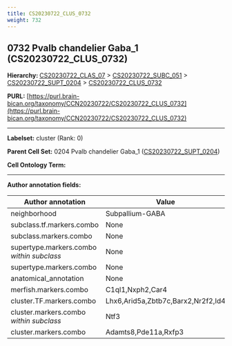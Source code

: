 ```yaml
---
title: CS20230722_CLUS_0732
weight: 732
---
```

## 0732 Pvalb chandelier Gaba_1 (CS20230722_CLUS_0732)
<b>Hierarchy: </b>
[CS20230722_CLAS_07](../CS20230722_CLAS_07) >
[CS20230722_SUBC_051](../CS20230722_SUBC_051) >
[CS20230722_SUPT_0204](../CS20230722_SUPT_0204) >
[CS20230722_CLUS_0732](../CS20230722_CLUS_0732)

**PURL:** [https://purl.brain-bican.org/taxonomy/CCN20230722/CS20230722_CLUS_0732](https://purl.brain-bican.org/taxonomy/CCN20230722/CS20230722_CLUS_0732)

---


**Labelset:** cluster (Rank: 0)

**Parent Cell Set:** 0204 Pvalb chandelier Gaba_1 ([CS20230722_SUPT_0204](../CS20230722_SUPT_0204))



**Cell Ontology Term:** 

[MARKER GENES.]: #


---

[TRANSFERRED ANNOTATIONS.]: #


[AUTHOR ANNOTATION FIELDS.]: #


**Author annotation fields:**

| Author annotation | Value |
|-------------------|-------|
|neighborhood|Subpallium-GABA|
|subclass.tf.markers.combo|None|
|subclass.markers.combo|None|
|supertype.markers.combo _within subclass_|None|
|supertype.markers.combo|None|
|anatomical_annotation|None|
|merfish.markers.combo|C1ql1,Nxph2,Car4|
|cluster.TF.markers.combo|Lhx6,Arid5a,Zbtb7c,Barx2,Nr2f2,Id4|
|cluster.markers.combo _within subclass_|Ntf3|
|cluster.markers.combo|Adamts8,Pde11a,Rxfp3|
